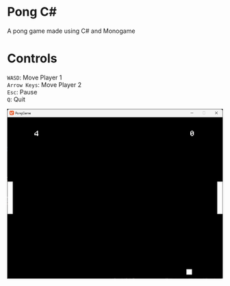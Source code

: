 # Pong C#
A pong game made using C# and Monogame

# Controls
`WASD`: Move Player 1<br/>
`Arrow Keys`: Move Player 2<br/>
`Esc`: Pause<br/>
`Q`: Quit<br/>

![pong](pong.png)
